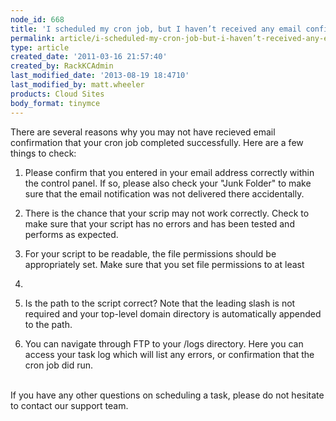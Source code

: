 ```yaml
---
node_id: 668
title: 'I scheduled my cron job, but I haven’t received any email confirmation. Did my task run correctly?'
permalink: article/i-scheduled-my-cron-job-but-i-haven’t-received-any-email-confirmation-did-my-task-run
type: article
created_date: '2011-03-16 21:57:40'
created_by: RackKCAdmin
last_modified_date: '2013-08-19 18:4710'
last_modified_by: matt.wheeler
products: Cloud Sites
body_format: tinymce
---
```


There are several reasons why you may not have recieved email
confirmation that your cron job completed successfully. Here are a few
things to check:

1. Please confirm that you entered in your email address correctly
within the control panel. If so, please also check your "Junk Folder" to
make sure that the email notification was not delivered there
accidentally.

2. There is the chance that your scrip may not work correctly. Check to
make sure that your script has no errors and has been tested and
performs as expected.

3. For your script to be readable, the file permissions should be
appropriately set. Make sure that you set file permissions to at least
644.

4. Is the path to the script correct? Note that the leading slash is
not required and your top-level domain directory is automatically
appended to the path.

5. You can navigate through FTP to your /logs directory. Here you can
access your task log which will list any errors, or confirmation that
the cron job did run.

\
 If you have any other questions on scheduling a task, please do not
hesitate to contact our support team.

